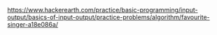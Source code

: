 https://www.hackerearth.com/practice/basic-programming/input-output/basics-of-input-output/practice-problems/algorithm/favourite-singer-a18e086a/
